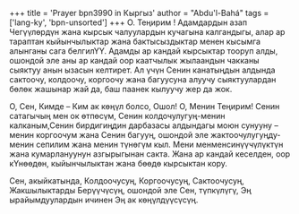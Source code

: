 +++
title = 'Prayer bpn3990 in Кыргыз'
author = "Abdu'l-Bahá"
tags = ['lang-ky', 'bpn-unsorted']
+++
О. Теңирим ! Адамдардын азап Чегүүлөрдүн жана кырсык чалуулардын кучагына калгандыгы, алар ар тараптан кыйынчылыктар жана бактысыздыктар менен кысымга алынганы сага белгилҮҮ. Адамды ар кандай кырсыктар тооруп алды, ошондой эле аны ар кандай оор каатчылык жылаандын чакканы сыяктуу анын ызасын келтирет. Ал үчүн Сенин канатыңдын алдында сактоочу, колдоочу, коргоочу жана багуусуна алуучу сыяктуулардан бөлөк жашынар жай да, баш паанек кылуучу жер да жок.

О, Сен, Кимде – Ким ак көңүл болсо, Ошол! О, Менин Теңирим! Сенин сатагычың мен ок өтпөсүм, Сенин колдочулугуң-менин калканым,Сенин бирдигиңдин дарбазасы алдындагы моюн сунууну –менин коргоочум жана Сенин багууң, ошондой эле жактоочулугуңду-менин сепилим жана менин түнөгүм кыл. Мени менменсинүүчүлүктүн жана кумарлануунун азгырыгынан сакта. Жана ар кандай кеселден, оор кҮнөөдөн, кыйынчылыктан жана бөөдө кырсыктан кору.

Сен, акыйкатында, Колдоочусуң, Коргоочусуң, Сактоочусуң, Жакшылыктарды Берүүчүсүң, ошондой эле Сен, түпкүлүгү, Эң ырайымдуулардын ичинен Эң ак көңүлдүүсүсүң.
